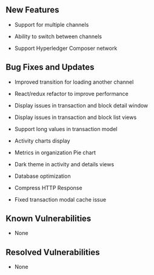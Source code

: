 
<!-- (SPDX-License-Identifier: CC-BY-4.0) -->  <!-- Ensure there is a newline before, and after, this line -->

## New Features

 * Support for multiple channels

 * Ability to switch between channels

 * Support Hyperledger Composer network


## Bug Fixes and Updates

 * Improved transition for loading another channel

 * React/redux refactor to improve performance

 * Display issues in transaction and block detail window

 * Display issues in transaction and block list views

 * Support long values in transaction model

 * Activity charts display

 * Metrics in organization Pie chart

 * Dark theme in activity and details views

 * Database optimization

 * Compress HTTP Response

 * Fixed transaction modal cache issue


## Known Vulnerabilities

 * None


## Resolved Vulnerabilities

 * None
